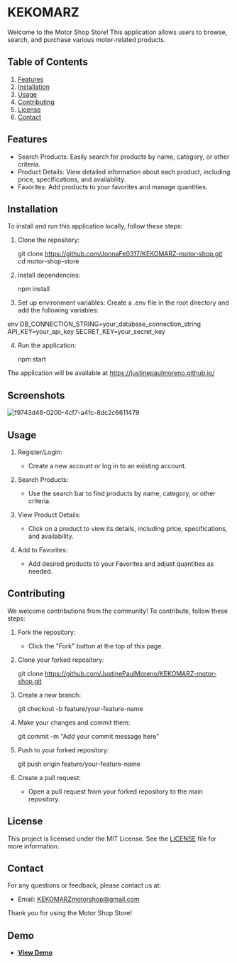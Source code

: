 # KEKOMARZ

Welcome to the Motor Shop Store! This application allows users to browse, search, and purchase various motor-related products.

## Table of Contents
1. [Features](#features)
2. [Installation](#installation)
3. [Usage](#usage)
4. [Contributing](#contributing)
5. [License](#license)
6. [Contact](#contact)

## Features
- Search Products: Easily search for products by name, category, or other criteria.
- Product Details: View detailed information about each product, including price, specifications, and availability.
- Favorites: Add products to your favorites and manage quantities.

## Installation
To install and run this application locally, follow these steps:

1. Clone the repository:
    
    git clone https://github.com/JonnaFe0317/KEKOMARZ-motor-shop.git
    cd motor-shop-store
    

2. Install dependencies:
    
    npm install
    

3. Set up environment variables:
    Create a .env file in the root directory and add the following variables:
    
env
    DB_CONNECTION_STRING=your_database_connection_string
    API_KEY=your_api_key
    SECRET_KEY=your_secret_key
    

4. Run the application:
    
    npm start
    

The application will be available at https://justinepaulmoreno.github.io/

## Screenshots
![f9743d46-0200-4cf7-a4fc-8dc2c6611479](https://github.com/user-attachments/assets/c316bd8a-20b3-41ee-a9ca-4ed1c530bb56)

## Usage
1. Register/Login:
   - Create a new account or log in to an existing account.

2. Search Products:
   - Use the search bar to find products by name, category, or other criteria.

3. View Product Details:
   - Click on a product to view its details, including price, specifications, and availability.

4. Add to Favorites:
   - Add desired products to your Favorites and adjust quantities as needed.


## Contributing
We welcome contributions from the community! To contribute, follow these steps:

1. Fork the repository:
    - Click the "Fork" button at the top of this page.

2. Clone your forked repository:
    
    git clone https://github.com/JustinePaulMoreno/KEKOMARZ-motor-shop.git
    

3. Create a new branch:
    
    git checkout -b feature/your-feature-name
    

4. Make your changes and commit them:
    
    git commit -m "Add your commit message here"
    

5. Push to your forked repository:
    
    git push origin feature/your-feature-name
    

6. Create a pull request:
    - Open a pull request from your forked repository to the main repository.

## License
This project is licensed under the MIT License. See the [LICENSE](LICENSE) file for more information.

## Contact
For any questions or feedback, please contact us at:
- Email: KEKOMARZmotorshop@gmail.com

Thank you for using the Motor Shop Store!

## Demo

- **[View Demo](https://justinepaulmoreno.github.io/)**
